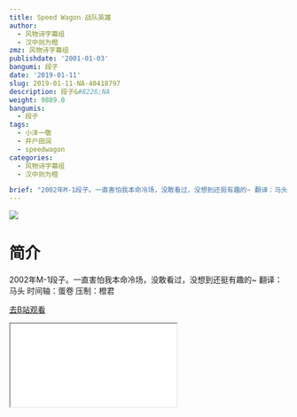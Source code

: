 ```yaml
---
title: Speed Wagon 战队英雄
author:
  - 风物诗字幕组
  - 汉中则为橙
zmz: 风物诗字幕组
publishdate: '2001-01-03'
bangumi: 段子
date: '2019-01-11'
slug: 2019-01-11-NA-40418797
description: 段子&#8226;NA
weight: 9889.0
bangumis:
  - 段子
tags:
  - 小泽一敬
  - 井户田润
  - speedwagon
categories:
  - 风物诗字幕组
  - 汉中则为橙

brief: "2002年M-1段子。一直害怕我本命冷场，没敢看过，没想到还挺有趣的~ 翻译：马头 时间轴：蛋卷 压制：橙君"
---
```

![](https://i.imgur.com/jxAdN3G.jpg)
# 简介  
2002年M-1段子。一直害怕我本命冷场，没敢看过，没想到还挺有趣的~
翻译：马头 时间轴：蛋卷 压制：橙君  

[去B站观看](https://www.bilibili.com/video/av40418797/)
<div class ="resp-container"><iframe class="testiframe" src="//player.bilibili.com/player.html?aid=40418797"", scrolling="no", allowfullscreen="true" > </iframe></div> 
